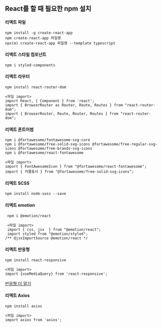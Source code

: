 ## React를 할 때 필요한 npm 설치

#### 리액트 파일

    npm install -g create-react-app
    npm create-react-app 파일명
    npx(m) create-react-app 파일명 --template typescript

#### 리액트 스타일 컴포넌트

    npm i styled-components

#### 리액트 라우터

    npm install react-router-dom

    <파일 import>
    import React, { Component } from 'react';
    import { BrowserRouter as Router, Route, Routes } from "react-router-dom";
    import { BrowserRouter, Route, Router, Routes } from "react-router-dom";

#### 리액트 폰트어썸

    npm i @fortawesome/fontawesome-svg-core
    npm i @fortawesome/free-solid-svg-icons @fortawesome/free-regular-svg-icons @fortawesome/free-brands-svg-icons
    npm i @fortawesome/react-fontawesome

    <파일 import>
    import { FontAwesomeIcon } from "@fortawesome/react-fontawesome";
    import { 카멜표시 } from "@fortawesome/free-solid-svg-icons";

#### 리액트 SCSS

    npm install node-sass --save

#### 리액트 emotion

     npm i @emotion/react

     <파일 import>
     import { css, jsx  } from "@emotion/react";
     import styled from "@emotion/styled";
    /** @jsxImportSource @emotion/react */

#### 리액트 반응형

    npm install react-responsive

    <파일 import>
    import {useMediaQuery} from 'react-responsive';

[반응형 더 알기](https://velog.io/@hyerin0930/React-%EB%B0%98%EC%9D%91%ED%98%95-%EA%B5%AC%ED%98%84%ED%95%98%EA%B8%B0-with-react-responsive)

#### 리액트 Axios

    npm install axios

    <파일 import>
    import axios from 'axios';
